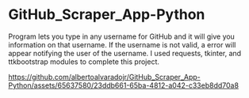 # GitHub_Scraper_App-Python
Program lets you type in any username for GitHub and it will give you information on that username. If the username is not valid, a error will appear notifying the user of the username. I used requests, tkinter, and ttkbootstrap modules to complete this project.

https://github.com/albertoalvaradojr/GitHub_Scraper_App-Python/assets/65637580/23ddb661-65ba-4812-a042-c33eb8dd70a8





